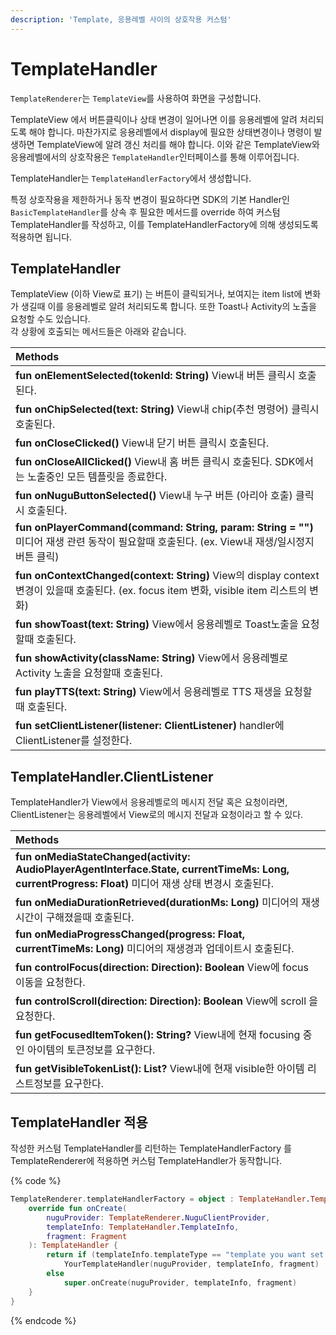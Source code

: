 ```yaml
---
description: 'Template, 응용레벨 사이의 상호작용 커스텀'
---
```


# TemplateHandler

`TemplateRenderer`는 `TemplateView`를 사용하여 화면을 구성합니다.

TemplateView 에서 버튼클릭이나 상태 변경이 일어나면 이를 응용레벨에 알려 처리되도록 해야 합니다. 마찬가지로 응용레벨에서 display에 필요한 상태변경이나 명령이 발생하면 TemplateView에 알려 갱신 처리를 해야 합니다. 이와 같은 TemplateView와 응용레벨에서의 상호작용은 `TemplateHandler`인터페이스를 통해 이루어집니다.

TemplateHandler는 `TemplateHandlerFactory`에서 생성합니다.

특정 상호작용을 제한하거나 동작 변경이 필요하다면 SDK의 기본 Handler인 `BasicTemplateHandler`를 상속 후 필요한 메서드를 override 하여 커스텀 TemplateHandler를 작성하고, 이를 TemplateHandlerFactory에 의해 생성되도록 적용하면 됩니다.

## TemplateHandler

TemplateView (이하 View로 표기) 는 버튼이 클릭되거나, 보여지는 item list에 변화가 생길때 이를 응용레벨로 알려 처리되도록 합니다. 또한 Toast나 Activity의 노출을 요청할 수도 있습니다.  
각 상황에 호출되는 메서드들은 아래와 같습니다.

| Methods |
| :--- |
| **fun onElementSelected(tokenId: String)** View내 버튼 클릭시 호출된다. |
| **fun onChipSelected(text: String)** View내 chip(추천 명령어) 클릭시 호출된다. |
| **fun onCloseClicked()** View내 닫기 버튼 클릭시 호출된다. |
| **fun onCloseAllClicked()** View내 홈 버튼 클릭시 호출된다. SDK에서는 노출중인 모든 템플릿을 종료한다. |
| **fun onNuguButtonSelected()** View내 누구 버튼 (아리아 호출) 클릭시 호출된다. |
| **fun onPlayerCommand(command: String, param: String = ""\)** 미디어 재생 관련 동작이 필요할때 호출된다. \(ex. View내 재생/일시정지 버튼 클릭\) |
| **fun onContextChanged\(context: String\)** View의 display context 변경이 있을때 호출된다. \(ex. focus item 변화, visible item 리스트의 변화\) |
| **fun showToast\(text: String\)** View에서 응용레벨로 Toast노출을 요청할때 호출된다. |
| **fun showActivity\(className: String\)** View에서 응용레벨로 Activity 노출을 요청할때 호출된다. |
| **fun playTTS\(text: String\)** View에서 응용레벨로 TTS 재생을 요청할때 호출된다. |
| **fun setClientListener\(listener: ClientListener\)** handler에 ClientListener를 설정한다. |

## TemplateHandler.ClientListener

TemplateHandler가 View에서 응용레벨로의 메시지 전달 혹은 요청이라면, ClientListener는 응용레벨에서 View로의 메시지 전달과 요청이라고 할 수 있다.

| Methods |
| :--- |
| **fun onMediaStateChanged\(activity: AudioPlayerAgentInterface.State, currentTimeMs: Long, currentProgress: Float\)** 미디어 재생 상태 변경시 호출된다. |
| **fun onMediaDurationRetrieved\(durationMs: Long\)** 미디어의 재생시간이 구해졌을때 호출된다. |
| **fun onMediaProgressChanged\(progress: Float, currentTimeMs: Long\)** 미디어의 재생경과 업데이트시 호출된다. |
| **fun controlFocus\(direction: Direction\): Boolean** View에 focus 이동을 요청한다. |
| **fun controlScroll\(direction: Direction\): Boolean** View에 scroll 을 요청한다. |
| **fun getFocusedItemToken\(\): String?** View내에 현재 focusing 중인 아이템의 토큰정보를 요구한다. |
| **fun getVisibleTokenList\(\): List?** View내에 현재 visible한 아이템 리스트정보를 요구한다. |

## TemplateHandler 적용

작성한 커스텀 TemplateHandler를 리턴하는 TemplateHandlerFactory 를 TemplateRenderer에 적용하면 커스텀 TemplateHandler가 동작합니다.

{% code %}
```kotlin
TemplateRenderer.templateHandlerFactory = object : TemplateHandler.TemplateHandlerFactory() {
    override fun onCreate(
        nuguProvider: TemplateRenderer.NuguClientProvider,
        templateInfo: TemplateHandler.TemplateInfo,
        fragment: Fragment
    ): TemplateHandler {
        return if (templateInfo.templateType == "template you want set your own handler")
            YourTemplateHandler(nuguProvider, templateInfo, fragment)
        else
            super.onCreate(nuguProvider, templateInfo, fragment)
    }
}
```
{% endcode %}
